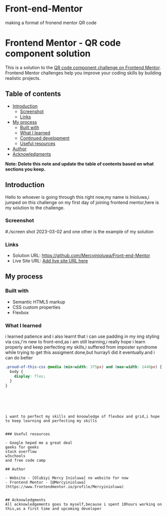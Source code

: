 # Front-end-Mentor
making a format of fronend mentor QR code
# Frontend Mentor - QR code component solution

This is a solution to the [QR code component challenge on Frontend Mentor](https://www.frontendmentor.io/challenges/qr-code-component-iux_sIO_H). Frontend Mentor challenges help you improve your coding skills by building realistic projects.

## Table of contents

- [Introduction](#introduction)
  - [Screenshot](#screenshot)
  - [Links](#links)
- [My process](#my-process)
  - [Built with](#built-with)
  - [What I learned](#what-i-learned)
  - [Continued development](#continued-development)
  - [Useful resources](#useful-resources)
- [Author](#author)
- [Acknowledgments](#acknowledgments)

**Note: Delete this note and update the table of contents based on what sections you keep.**

## Introduction

Hello to whoever is going through this right now,my name is Inioluwa,i jumped on this challenge on my first day of joining frontend mentor,here is my solution to the challenge.

### Screenshot

#./screen shot 2023-03-02 and one other is the example of my solution

### Links


- Solution URL: https://github.com/Mercyinioluwa/Front-end-Mentor
- Live Site URL: [Add live site URL here](https://your-live-site-url.com)

## My process

### Built with

- Semantic HTML5 markup
- CSS custom properties
- Flexbox

### What I learned

i learned patience and i also learnt that i can use padding in my img styling via css,i'm new to front-end,as i am still learning,i really hope i learn properly and keep perfecting my skills,i suffered from imposter syndrome while trying to get this assigment done,but hurray!i did it eventually.and i can do better

```css
.proud-of-this-css @media (min-width: 375px) and (max-width: 1440px) {
  body {
    display: flex;
  }
}
```

```





i want to perfect my skills and knoowledge of flexbox and grid,i hope to keep learning and perfecting my skills


### Useful resources

- Google heped me a great deal
geeks for geeks
stack overflow
w3schools
and free code camp

## Author

- Website - [Olubiyi Mercy Inioluwa] no website for now
- Frontend Mentor - [@Mercyinioluwa](https://www.frontendmentor.io/profile/Mercyinioluwa)


## Acknowledgments
All acknowledgements goes to myself,because i spent 10hours working on this,as a first time and upcoming developer
```
